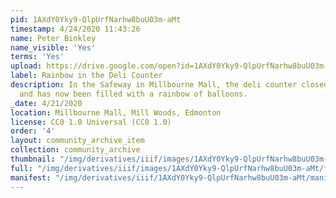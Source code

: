 ```yaml
---
pid: 1AXdY0Yky9-QlpUrfNarhw8buU03m-aMt
timestamp: 4/24/2020 11:43:26
name: Peter Binkley
name_visible: 'Yes'
terms: 'Yes'
upload: https://drive.google.com/open?id=1AXdY0Yky9-QlpUrfNarhw8buU03m-aMt
label: Rainbow in the Deli Counter
description: In the Safeway in Millbourne Mall, the deli counter closed weeks ago,
  and has now been filled with a rainbow of balloons.
_date: 4/21/2020
location: Millbourne Mall, Mill Woods, Edmonton
license: CC0 1.0 Universal (CC0 1.0)
order: '4'
layout: community_archive_item
collection: community_archive
thumbnail: "/img/derivatives/iiif/images/1AXdY0Yky9-QlpUrfNarhw8buU03m-aMt/full/250,/0/default.jpg"
full: "/img/derivatives/iiif/images/1AXdY0Yky9-QlpUrfNarhw8buU03m-aMt/full/full/0/default.jpg"
manifest: "/img/derivatives/iiif/1AXdY0Yky9-QlpUrfNarhw8buU03m-aMt/manifest.json"
---
```

